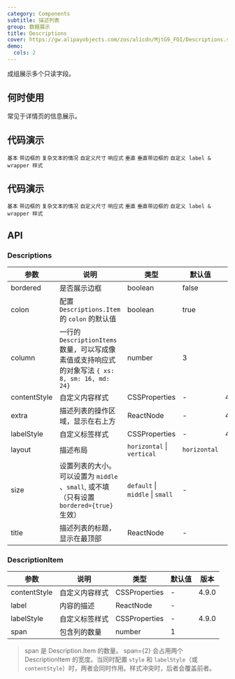 ```yaml
---
category: Components
subtitle: 描述列表
group: 数据展示
title: Descriptions
cover: https://gw.alipayobjects.com/zos/alicdn/MjtG9_FOI/Descriptions.svg
demo:
  cols: 2
---
```


成组展示多个只读字段。

## 何时使用

常见于详情页的信息展示。

## 代码演示

<code src="./demo/basic.tsx">基本</code>
<code src="./demo/border.tsx">带边框的</code>
<code src="./demo/text.tsx">复杂文本的情况</code>
<code src="./demo/size.tsx">自定义尺寸</code>
<code src="./demo/responsive.tsx">响应式</code>
<code src="./demo/vertical.tsx">垂直</code>
<code src="./demo/vertical-border.tsx">垂直带边框的</code>
<code src="./demo/style.tsx">自定义 label & wrapper 样式</code>

## 代码演示

<code src="./demo/basic.tsx">基本</code>
<code src="./demo/border.tsx">带边框的</code>
<code src="./demo/text.tsx">复杂文本的情况</code>
<code src="./demo/size.tsx">自定义尺寸</code>
<code src="./demo/responsive.tsx">响应式</code>
<code src="./demo/vertical.tsx">垂直</code>
<code src="./demo/vertical-border.tsx">垂直带边框的</code>
<code src="./demo/style.tsx">自定义 label & wrapper 样式</code>

## API

### Descriptions

| 参数         | 说明                                                                                            | 类型                             | 默认值       | 版本   |
| ------------ | ----------------------------------------------------------------------------------------------- | -------------------------------- | ------------ | ------ |
| bordered     | 是否展示边框                                                                                    | boolean                          | false        |        |
| colon        | 配置 `Descriptions.Item` 的 `colon` 的默认值                                                    | boolean                          | true         |        |
| column       | 一行的 `DescriptionItems` 数量，可以写成像素值或支持响应式的对象写法 `{ xs: 8, sm: 16, md: 24}` | number                           | 3            |        |
| contentStyle | 自定义内容样式                                                                                  | CSSProperties                    | -            | 4.10.0 |
| extra        | 描述列表的操作区域，显示在右上方                                                                | ReactNode                        | -            | 4.5.0  |
| labelStyle   | 自定义标签样式                                                                                  | CSSProperties                    | -            | 4.10.0 |
| layout       | 描述布局                                                                                        | `horizontal` \| `vertical`       | `horizontal` |        |
| size         | 设置列表的大小。可以设置为 `middle` 、`small`, 或不填（只有设置 `bordered={true}` 生效）        | `default` \| `middle` \| `small` | -            |        |
| title        | 描述列表的标题，显示在最顶部                                                                    | ReactNode                        | -            |        |

### DescriptionItem

| 参数         | 说明           | 类型          | 默认值 | 版本  |
| ------------ | -------------- | ------------- | ------ | ----- |
| contentStyle | 自定义内容样式 | CSSProperties | -      | 4.9.0 |
| label        | 内容的描述     | ReactNode     | -      |       |
| labelStyle   | 自定义标签样式 | CSSProperties | -      | 4.9.0 |
| span         | 包含列的数量   | number        | 1      |       |

> span 是 Description.Item 的数量。 span={2} 会占用两个 DescriptionItem 的宽度。当同时配置 `style` 和 `labelStyle`（或 `contentStyle`）时，两者会同时作用。样式冲突时，后者会覆盖前者。
